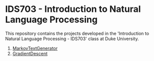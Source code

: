 # IDS703 - Introduction to Natural Language Processing

This repository contains the projects developed in the 'Introduction to Natural Language Processing - IDS703' class at Duke University.

1. [MarkovTextGenerator](https://github.com/BarbaraPFloresRios/IDS703_NLP_NaturalLanguageProcessing/tree/main/MarkovTextGenerator)
2. [GradientDescent](https://github.com/BarbaraPFloresRios/IDS703_NLP_NaturalLanguageProcessing/tree/main/GradientDescent)
